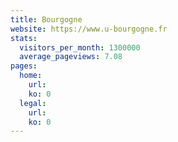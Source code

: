 ```yaml
---
title: Bourgogne
website: https://www.u-bourgogne.fr
stats:
  visitors_per_month: 1300000
  average_pageviews: 7.08
pages:
  home: 
    url: 
    ko: 0
  legal: 
    url: 
    ko: 0
---
```

